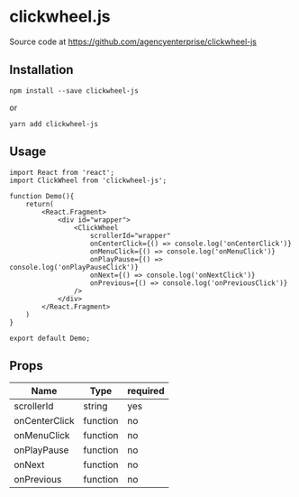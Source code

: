 # clickwheel.js

Source code at https://github.com/agencyenterprise/clickwheel-js

## Installation

    npm install --save clickwheel-js

or

    yarn add clickwheel-js

## Usage

```
import React from 'react';
import ClickWheel from 'clickwheel-js';

function Demo(){
    return(
        <React.Fragment>
            <div id="wrapper">
                <ClickWheel
                    scrollerId="wrapper"
                    onCenterClick={() => console.log('onCenterClick')}
                    onMenuClick={() => console.log('onMenuClick')}
                    onPlayPause={() => console.log('onPlayPauseClick')}
                    onNext={() => console.log('onNextClick')}
                    onPrevious={() => console.log('onPreviousClick')}
                />
            </div>
        </React.Fragment>
    )
}

export default Demo;
```

## Props

| Name          | Type     | required |
| ------------- | -------- | -------- |
| scrollerId    | string   | yes      |
| onCenterClick | function | no       |
| onMenuClick   | function | no       |
| onPlayPause   | function | no       |
| onNext        | function | no       |
| onPrevious    | function | no       |
